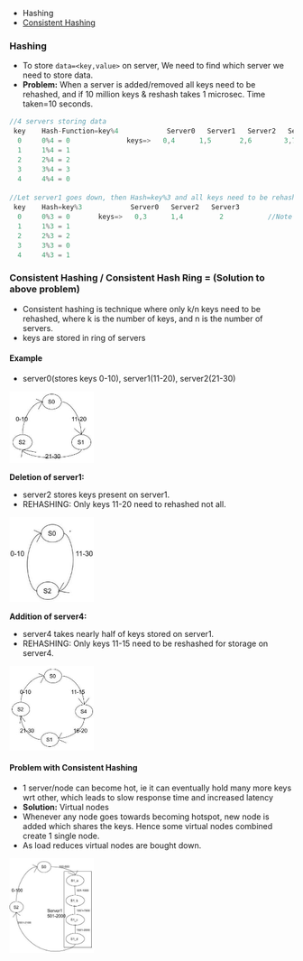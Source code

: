 - Hashing
- [Consistent Hashing](#ch)

### Hashing
- To store `data=<key,value>` on server, We need to find which server we need to store data.
- **Problem:** When a server is added/removed all keys need to be rehashed, and if 10 million keys & reshash takes 1 microsec. Time taken=10 seconds.
```c
//4 servers storing data
 key    Hash-Function=key%4            Server0   Server1   Server2   Server3
  0     0%4 = 0              keys=>   0,4      1,5       2,6        3,7
  1     1%4 = 1
  2     2%4 = 2
  3     3%4 = 3
  4     4%4 = 0

//Let server1 goes down, then Hash=key%3 and all keys need to be rehashed
 key    Hash=key%3            Server0   Server2   Server3
  0     0%3 = 0       keys=>   0,3      1,4         2           //Note key=4 was on server0 now on server2. key=2 now on server3
  1     1%3 = 1
  2     2%3 = 2
  3     3%3 = 0
  4     4%3 = 1
```

<a name=ch></a>
### Consistent Hashing / Consistent Hash Ring = (Solution to above problem)
- Consistent hashing is technique where only k/n keys need to be rehashed, where k is the number of keys, and n is the number of servers.
- keys are stored in ring of servers
#### Example
- server0(stores keys 0-10), server1(11-20), server2(21-30)
<img src=images/Consistent_Hashing1.png width=150/>

**Deletion of server1:**
 - server2 stores keys present on server1.
 - REHASHING: Only keys 11-20 need to rehashed not all.
<img src=images/Consistent_Hashing_Deletion.png width=150/>

**Addition of server4:**
 - server4 takes nearly half of keys stored on server1.
 - REHASHING: Only keys 11-15 need to be reshashed for storage on server4.
<img src=images/Consistent_Hashing_Addition.png width=150/>

#### Problem with Consistent Hashing
- 1 server/node can become hot, ie it can eventually hold many more keys wrt other, which leads to slow response time and increased latency
- **Solution:** Virtual nodes
 - Whenever any node goes towards becoming hotspot, new node is added which shares the keys. Hence some virtual nodes combined create 1 single node.
 - As load reduces virtual nodes are bought down.
<img src=images/Consistent_Hashing_VirtualNodes.png width=150/>
